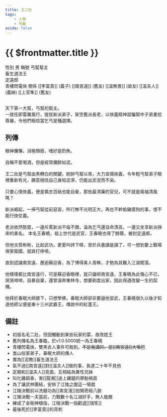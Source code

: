 ```yaml
---
title: 王二壯
tags:
    - 人物
    - 丐幫
aside: false
---
```


# {{ $frontmatter.title }}

<ChTabs position="bottom">
	<ChTab title="王二壯">
		<Ch src='/images/characters/special401/normal.webp' position='right'/>
		<ChName nameZh='王二壯' nameEn='Wang Er Zhuang' position='right' />
		<ChTable>
			<ChTr>
				<ChTd isTitle=true>
					性別
				</ChTd>
				<ChTd>
					男
				</ChTd>
			</ChTr>
			<ChTr>
				<ChTd isTitle=true>
					稱號
				</ChTd>
				<ChTd>
					丐幫幫主<br>畜生道法王<br>定遠郎<br>青樓閃電俠
				</ChTd>
			</ChTr>
			<ChTr>
				<ChTd isTitle=true position='center'>
					關係
				</ChTd>
			</ChTr>
			<ChTr>
				<ChTd position='center'>
					[[李富貴]] (義子)
				</ChTd>
			</ChTr>
			<ChTr>
				<ChTd position='center'>
					[[南宮遠]] (舊友)
				</ChTd>
			</ChTr>
			<ChTr>
				<ChTd position='center'>
					[[溫無畏]] (故友)
				</ChTd>
			</ChTr>
			<ChTr>
				<ChTd position='center'>
					[[溫夫人]] (義妹)
				</ChTd>
			</ChTr>
			<ChTr>
				<ChTd position='center'>
					[[上官隼]] (舊友)
				</ChTd>
			</ChTr>
		</ChTable>
	</ChTab>
</ChTabs>
<br><br>

天下第一大幫，丐幫的幫主。  
一就任即雷厲風行，提拔新派弟子，架空舊派長老，以俠義精神誆騙幫中子弟重拾尊嚴，令他們相信當乞丐是種選擇。

## 列傳

<Tabs>
  <Tab title="列傳一">
	眼神慵懶，消極頹廢，嗜好是釣魚。<br><br>
	自稱不愛喝酒，但是經常爛醉如泥。<br><br>
	王二壯是丐幫由黑轉白的關鍵，統帥丐幫以來，大力宣揚俠義，令年輕丐幫弟子眼裡重新有光，願意相信自己身陷泥濘，仍能出淤泥而不染。<br><br>
	只要心懷俠義，便是鶉衣百結也能自豪，那些最清廉的官兒，可不就是兩袖清風嗎？<br><br>
	新派崛起，一掃丐幫從前惡習，所行無不光明正大，再也不幹偷雞摸狗的事，恨不能行俠仗義。<br><br>
	老派依然勢眾，一邊斥罵新派不倫不類，淪為乞丐還自命清高，一邊又坐享新派掙來的美名。
  </Tab>
  <Tab title="列傳二">
	本名王春曉，祖上世代是武官，王春曉也得了餘蔭，被封定遠郎。<br><br>
	但他文質彬彬，比起武功，更愛吟詩下棋，至於兵書讀是讀了，可一想到要上戰場保家衛國，就直打哆嗦。<br><br>
	直到認識南宮遠、邂逅蘇迎香，為了博得美人青睞，才勉為其難入江湖闖蕩。<br><br>
	他樣樣都比南宮遠行，可是蘇迎香眼裡，就只偏袒南宮遠，王春曉為此傷心不已，哭哭啼啼，自暴自棄，還曾淚奔東林寺，想要剃度出家，因此得遇改變一生的契機。<br><br>
	他拜於春眠大師膝下，只想學佛，春眠大師卻非要逼他習武，王春曉很久以後才知道他師父便是東十三州武霸王，傳說中的紅蓬王。
  </Tab>
</Tabs>

## 備註

-   初版名毛二壯，但因觸動到某些玩家的雷，故改姓王
-   舊列傳名為王春臨，於v1.0.5000統一為王春曉
-   青樓閃電俠，雙黑衣人事件可骰到。~~不是我講的，是[[南宮遠]]大嘴巴~~
-   嵩山俗家弟子，春眠大師的傳人
-   實為[[泥教]]畜生道法王
-   氣不過[[南宮遠]]對[[溫夫人]]做的事，長達二十年不見他
-   定期和[[溫夫人]]見面，互相結為異性兄妹
-   叫化雞超香，害[[龍湘]]迷上雞腿的罪魁禍首
-   為了讓武林團結，安排了江陵之圍這一場戲
-   江陵決戰前以洗髓功為[[南宮淺]]拍開奇經八脈
-   江陵決戰一夫當前，力戰數十名江湖好手，無人能敵
-   練成了金剛神槍指，江陵決戰一指勸退[[瑞笙]]
-   最後死於[[李富貴]]的背刺
